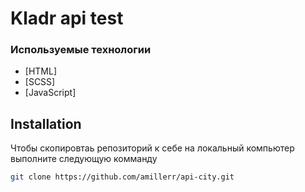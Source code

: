 # Kladr api test


### Используемые технологии 
- [HTML]
- [SCSS]
- [JavaScript]


## Installation

Чтобы скопировтаь репозиторий к себе на локальный компьютер выполните следующую комманду 

```sh
git clone https://github.com/amillerr/api-city.git
```
